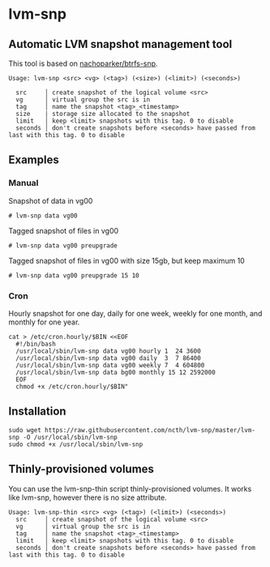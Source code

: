# lvm-snp
## Automatic LVM snapshot management tool

This tool is based on <a href="https://github.com/nachoparker/btrfs-snp">nachoparker/btrfs-snp</a>.
 
```
Usage: lvm-snp <src> <vg> (<tag>) (<size>) (<limit>) (<seconds>)

  src     │ create snapshot of the logical volume <src>
  vg      │ virtual group the src is in
  tag     │ name the snapshot <tag>_<timestamp>
  size    | storage size allocated to the snapshot
  limit   │ keep <limit> snapshots with this tag. 0 to disable
  seconds │ don't create snapshots before <seconds> have passed from last with this tag. 0 to disable
```
## Examples 

### Manual

Snapshot of data in vg00

```
# lvm-snp data vg00
```

Tagged snapshot of files in vg00

```
# lvm-snp data vg00 preupgrade
```

Tagged snapshot of files in vg00 with size 15gb, but keep maximum 10

```
# lvm-snp data vg00 preupgrade 15 10
```

### Cron 

Hourly snapshot for one day, daily for one week, weekly for one month, and monthly for one year.

```
cat > /etc/cron.hourly/$BIN <<EOF
  #!/bin/bash
  /usr/local/sbin/lvm-snp data vg00 hourly 1  24 3600
  /usr/local/sbin/lvm-snp data vg00 daily  3  7 86400
  /usr/local/sbin/lvm-snp data vg00 weekly 7  4 604800
  /usr/local/sbin/lvm-snp data bg00 monthly 15 12 2592000
  EOF
  chmod +x /etc/cron.hourly/$BIN"
```

## Installation

```
sudo wget https://raw.githubusercontent.com/ncth/lvm-snp/master/lvm-snp -O /usr/local/sbin/lvm-snp
sudo chmod +x /usr/local/sbin/lvm-snp
```
## Thinly-provisioned volumes

You can use the lvm-snp-thin script thinly-provisioned volumes. It works like lvm-snp, however there is no size attribute.

```
Usage: lvm-snp-thin <src> <vg> (<tag>) (<limit>) (<seconds>)
  src     │ create snapshot of the logical volume <src>
  vg      │ virtual group the src is in
  tag     │ name the snapshot <tag>_<timestamp>
  limit   │ keep <limit> snapshots with this tag. 0 to disable
  seconds │ don't create snapshots before <seconds> have passed from last with this tag. 0 to disable
```
